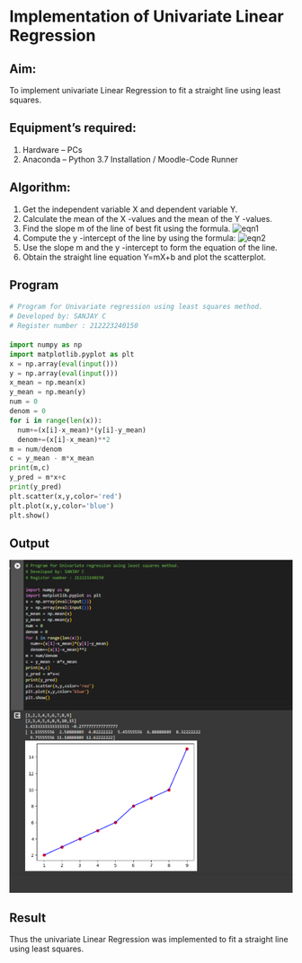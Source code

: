 # Implementation of Univariate Linear Regression
## Aim:
To implement univariate Linear Regression to fit a straight line using least squares.
## Equipment’s required:
1.	Hardware – PCs
2.	Anaconda – Python 3.7 Installation / Moodle-Code Runner
## Algorithm:
1.	Get the independent variable X and dependent variable Y.
2.	Calculate the mean of the X -values and the mean of the Y -values.
3.	Find the slope m of the line of best fit using the formula.
 ![eqn1](./eq1.jpg)
4.	Compute the y -intercept of the line by using the formula:
![eqn2](./eq2.jpg)  
5.	Use the slope m and the y -intercept to form the equation of the line.
6.	Obtain the straight line equation Y=mX+b and plot the scatterplot.
## Program
```py
# Program for Univariate regression using least squares method.
# Developed by: SANJAY C
# Register number : 212223240150

import numpy as np
import matplotlib.pyplot as plt
x = np.array(eval(input()))
y = np.array(eval(input()))
x_mean = np.mean(x)
y_mean = np.mean(y)
num = 0
denom = 0
for i in range(len(x)):
  num+=(x[i]-x_mean)*(y[i]-y_mean)
  denom+=(x[i]-x_mean)**2
m = num/denom
c = y_mean - m*x_mean
print(m,c)
y_pred = m*x+c
print(y_pred)
plt.scatter(x,y,color='red')
plt.plot(x,y,color='blue')
plt.show()

```
## Output
![](./output.png)
## Result
Thus the univariate Linear Regression was implemented to fit a straight line using least squares.
